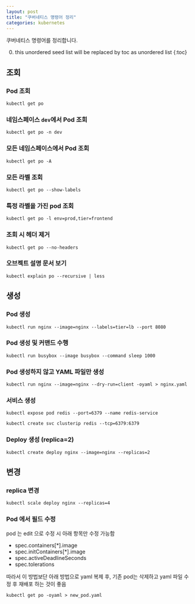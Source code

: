 ```yaml
---
layout: post
title: "쿠버네티스 명령어 정리"
categories: kubernetes
---
```


쿠버네티스 명령어를 정리합니다.

0. this unordered seed list will be replaced by toc as unordered list
{:toc}

## 조회

### Pod 조회

```
kubectl get po
```

### 네임스페이스 `dev`에서 Pod 조회

```
kubectl get po -n dev
```

### 모든 네임스페이스에서 Pod 조회

```
kubectl get po -A
```

### 모든 라벨 조회

```
kubectl get po --show-labels
```

### 특정 라벨을 가진 pod 조회

```
kubectl get po -l env=prod,tier=frontend
```

### 조회 시 헤더 제거

```
kubectl get po --no-headers
```

### 오브젝트 설명 문서 보기

```
kubectl explain po --recursive | less
```

## 생성

### Pod 생성

```
kubectl run nginx --image=nginx --labels=tier=lb --port 8080
```

### Pod 생성 및 커맨드 수행

```
kubectl run busybox --image busybox --command sleep 1000
```

### Pod 생성하지 않고 YAML 파일만 생성

```
kubectl run nginx --image=nginx --dry-run=client -oyaml > nginx.yaml
```

### 서비스 생성

```
kubectl expose pod redis --port=6379 --name redis-service
```
  
```
kubectl create svc clusterip redis --tcp=6379:6379
```

### Deploy 생성 (replica=2)

```
kubectl create deploy nginx --image=nginx --replicas=2
```

## 변경

### replica 변경

```
kubectl scale deploy nginx --replicas=4
```

### Pod 에서 필드 수정

pod 는 edit 으로 수정 시 아래 항목만 수정 가능함

- spec.containers[*].image
- spec.initContainers[*].image
- spec.activeDeadlineSeconds
- spec.tolerations

따라서 이 방법보단 아래 방법으로  yaml 복제 후, 기존 pod는 삭제하고 yaml 파일 수정 후 재배포 하는 것이 좋음

```
kubectl get po -oyaml > new_pod.yaml
```
